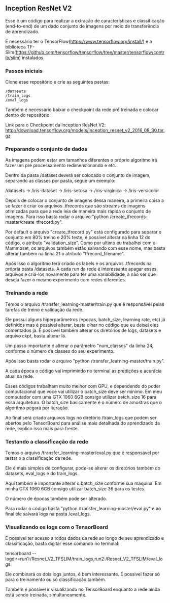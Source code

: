 ## Inception ResNet V2

Esse é um código para realizar a extração de características e classificação (end-to-end) de um dado conjunto de imagens por meio de transferência de aprendizado.

É necessário ter o TensorFlow(https://www.tensorflow.org/install/) e a biblioteca TF-Slim(https://github.com/tensorflow/tensorflow/tree/master/tensorflow/contrib/slim) instalados.

### Passos iniciais

Clone esse repositório e crie as seguintes pastas:

    /datasets
    /train_logs
    /eval_logs

Também é necessário baixar o checkpoint da rede pré treinada e colocar dentro do repositório.

Link para o Checkpoint da Inception ResNet V2: http://download.tensorflow.org/models/inception_resnet_v2_2016_08_30.tar.gz

### Preparando o conjunto de dados

As imagens podem estar em tamanhos diferentes o próprio algoritmo irá fazer um pré processamento redimensionando e etc.

Dentro da pasta /dataset deverá ser colocado o conjunto de imagem, separando as classes por pasta, segue um exemplo:

/datasets -> /iris-dataset -> /iris-setosa
                           -> /iris-virginica
                           -> /iris-versicolor

Depois de colocar o conjunto de imagens dessa maneira, a primeira coisa a se fazer é criar os arquivos .tfrecords que são streams de imagens otimizadas para que a rede leia de maneira mais rápida o conjunto de imagens. 
Para isso basta rodar o arquivo "python /create_tfrecords-master/create_tfrecord.py".

Por default o arquivo "create_tfrecord.py" está configurado para separar o conjunto em 80% treino e 20% teste, é possível alterar na linha 12 do código, o atributo "validation_size". Como por ultimo eu trabalhei com o Mammoset, os arquivos também estão salvando com esse nome, mas basta alterar também na linha 21 o atributo "tfrecord_filename".

Após isso o algoritmo terá criado os labels e os arquivos .tfrecords na própria pasta /datasets. A cada run da rede é interessante apagar esses arquivos e criá-los novamente para ter uma variabilidade, a não ser que deseja fazer o mesmo experimento com redes diferentes.

### Treinando a rede

Temos o arquivo /transfer_learning-master/train.py que é responsável pelas tarefas de treino e validação da rede.

Ele possui alguns hiperparâmetros (epocas, batch_size, learning rate, etc) já definidos mas é possível alterar, basta olhar no código que eu deixei eles comentados já. É possivel também alterar os diretórios de logs, datasets e arquivo ckpt, basta alterar lá.

Um passo importante é alterar o parâmetro "num_classes" da linha 24, conforme o número de classes do seu experimento.

Após isso basta rodar o arquivo "python /transfer_learning-master/train.py". 

A cada época o código vai imprimindo no terminal as predições e acurácia atual da rede.

Esses códigos trabalham muito melhor com GPU, e dependendo do poder computacional que voce vai utilizar o batch_size deve ser mínimo. Em meu computador com uma GTX 1060 6GB consigo utilizar batch_size 16 para essa arquitetura. O batch_size basicamente é o número de amostras que o algoritmo pegará por iteração.

Ao final será criado arquivos logs no diretório /train_logs que podem ser abertos pelo TensorBoard para análise mais detalhada do aprendizado da rede, explico isso mais para frente.

### Testando a classificação da rede

Temos o arquivo /transfer_learning-master/eval.py que é responsável por testar o a classificação da rede.

Ele é mais simples de configurar, pode-se alterar os diretórios também do datasets, eval_logs e do train_logs.

Aqui também é importante alterar o batch_size conforme sua máquina. Em minha GTX 1060 6GB consigo utilizar batch_size 36 para os testes.

O número de épocas também pode ser alterado.

Para rodar o código basta "python /transfer_learning-master/eval.py" e ao final ele salvará logs na pasta /eval_logs.

### Visualizando os logs com o TensorBoard

É possível ter acesso a todos dados da rede ao longo de seu aprendizado e classificação, basta digitar esse comando no terminal:

tensorboard --logdir=run1:/Resnet_V2_TFSLIM/train_logs,run2:/Resnet_V2_TFSLIM/eval_logs

Ele combinará os dois logs juntos, é bem interessante. É possivel fazer só para o treinamento ou só classificação também.

Também é possivel ir visualizando no TensorBoard enquanto a rede ainda está sendo treinada, simultaneamente.